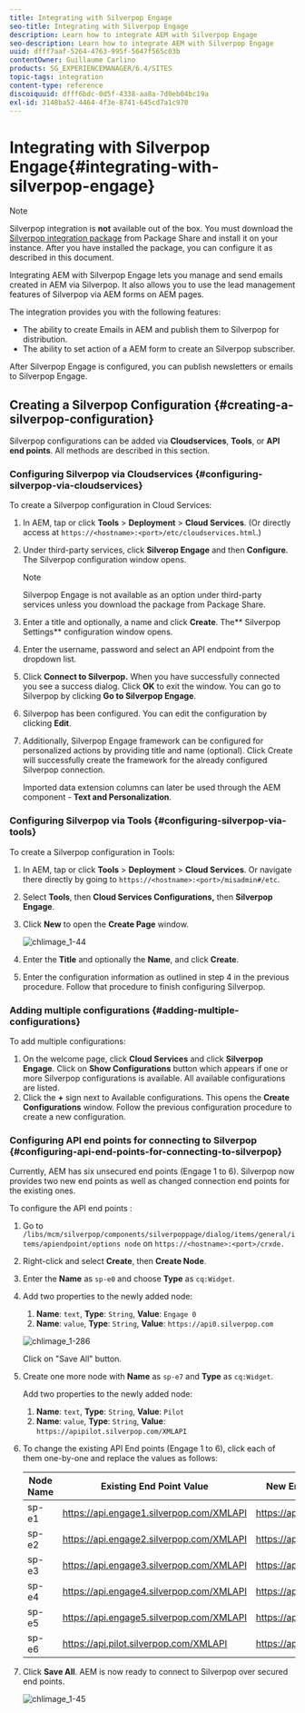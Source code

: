 ```yaml
---
title: Integrating with Silverpop Engage
seo-title: Integrating with Silverpop Engage
description: Learn how to integrate AEM with Silverpop Engage
seo-description: Learn how to integrate AEM with Silverpop Engage
uuid: dfff7aaf-5264-4763-995f-5647f565c03b
contentOwner: Guillaume Carlino
products: SG_EXPERIENCEMANAGER/6.4/SITES
topic-tags: integration
content-type: reference
discoiquuid: dfff6bdc-0d5f-4338-aa8a-7d0eb04bc19a
exl-id: 3148ba52-4464-4f3e-8741-645cd7a1c970
---
```

# Integrating with Silverpop Engage{#integrating-with-silverpop-engage}

>[!NOTE]
>
>Silverpop integration is **not** available out of the box. You must download the [Silverpop integration package](https://www.adobeaemcloud.com/content/marketplace/marketplaceProxy.html?packagePath=/content/companies/public/adobe/packages/aem620/product/cq-mcm-integrations-silverpop-content) from Package Share and install it on your instance. After you have installed the package, you can configure it as described in this document.

Integrating AEM with Silverpop Engage lets you manage and send emails created in AEM via Silverpop. It also allows you to use the lead management features of Silverpop via AEM forms on AEM pages.

The integration provides you with the following features:

* The ability to create Emails in AEM and publish them to Silverpop for distribution.
* The ability to set action of a AEM form to create an Silverpop subscriber.

After Silverpop Engage is configured, you can publish newsletters or emails to Silverpop Engage.

## Creating a Silverpop Configuration {#creating-a-silverpop-configuration}

Silverpop configurations can be added via **Cloudservices**, **Tools**, or **API end points**. All methods are described in this section.

### Configuring Silverpop via Cloudservices {#configuring-silverpop-via-cloudservices}

To create a Silverpop configuration in Cloud Services:

1. In AEM, tap or click **Tools** > **Deployment** > **Cloud Services**. (Or directly access at `https://<hostname>:<port>/etc/cloudservices.html`.)
1. Under third-party services, click **Silverop Engage** and then **Configure**. The Silverpop configuration window opens.

   >[!NOTE]
   >
   >Silverpop Engage is not available as an option under third-party services unless you download the package from Package Share.

1. Enter a title and optionally, a name and click **Create**. The** Silverpop Settings** configuration window opens.
1. Enter the username, password and select an API endpoint from the dropdown list.
1. Click **Connect to Silverpop.** When you have successfully connected you see a success dialog. Click **OK** to exit the window. You can go to Silverpop by clicking **Go to Silverpop Engage**. 
1. Silverpop has been configured. You can edit the configuration by clicking **Edit**. 
1. Additionally, Silverpop Engage framework can be configured for personalized actions by providing title and name (optional). Click Create will successfully create the framework for the already configured Silverpop connection.

   Imported data extension columns can later be used through the AEM component - **Text and Personalization**.

### Configuring Silverpop via Tools {#configuring-silverpop-via-tools}

To create a Silverpop configuration in Tools:

1. In AEM, tap or click **Tools** > **Deployment** > **Cloud Services**. Or navigate there directly by going to `https://<hostname>:<port>/misadmin#/etc`.
1. Select **Tools**, then **Cloud Services Configurations,** then **Silverpop Engage**.
1. Click **New** to open the **Create Page** window.

   ![chlimage_1-44](assets/chlimage_1-44.jpeg)

1. Enter the **Title** and optionally the **Name**, and click **Create**.
1. Enter the configuration information as outlined in step 4 in the previous procedure. Follow that procedure to finish configuring Silverpop.

### Adding multiple configurations {#adding-multiple-configurations}

To add multiple configurations:

1. On the welcome page, click **Cloud Services** and click **Silverpop Engage**. Click on **Show Configurations** button which appears if one or more Silverpop configurations is available. All available configurations are listed.
1. Click the **+** sign next to Available configurations. This opens the **Create Configurations** window. Follow the previous configuration procedure to create a new configuration.

### Configuring API end points for connecting to Silverpop {#configuring-api-end-points-for-connecting-to-silverpop}

Currently, AEM has six unsecured end points (Engage 1 to 6). Silverpop now provides two new end points as well as changed connection end points for the existing ones.

To configure the API end points :

1. Go to `/libs/mcm/silverpop/components/silverpoppage/dialog/items/general/items/apiendpoint/options node` on `https://<hostname>:<port>/crxde.`
1. Right-click and select **Create**, then **Create Node**.
1. Enter the **Name** as `sp-e0` and choose **Type** as `cq:Widget`.
1. Add two properties to the newly added node:

    1. **Name**: `text`, **Type**: `String`, **Value**: `Engage 0`
    1. **Name**: `value`, **Type**: `String`, **Value**: `https://api0.silverpop.com`

   ![chlimage_1-286](assets/chlimage_1-286.png)

   Click on "Save All" button.

1. Create one more node with **Name** as `sp-e7` and **Type** as `cq:Widget`.

   Add two properties to the newly added node:

    1. **Name**: `text`, **Type**: `String`, **Value**: `Pilot`
    1. **Name**: `value`, **Type**: `String`, **Value**: `https://apipilot.silverpop.com/XMLAPI`

1. To change the existing API End points (Engage 1 to 6), click each of them one-by-one and replace the values as follows:

   | **Node Name** |**Existing End Point Value** |**New End Point Value** |
   |---|---|---|
   | sp-e1 |https://api.engage1.silverpop.com/XMLAPI |https://api1.silverpop.com |
   | sp-e2 |https://api.engage2.silverpop.com/XMLAPI |https://api2.silverpop.com |
   | sp-e3 |https://api.engage3.silverpop.com/XMLAPI |https://api3.silverpop.com |
   | sp-e4 |https://api.engage4.silverpop.com/XMLAPI |https://api4.silverpop.com |
   | sp-e5 |https://api.engage5.silverpop.com/XMLAPI |https://api5.silverpop.com |
   | sp-e6 |https://api.pilot.silverpop.com/XMLAPI |https://api6.silverpop.com |

1. Click **Save All**. AEM is now ready to connect to Silverpop over secured end points.

   ![chlimage_1-45](assets/chlimage_1-45.jpeg)
